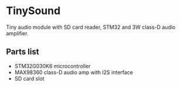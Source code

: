 # TinySound
Tiny audio module with SD card reader, STM32 and 3W class-D audio amplifier.

## Parts list

- STM32G030K6 microcontroller
- MAX98360 class-D audio amp with I2S interface
- SD card slot
